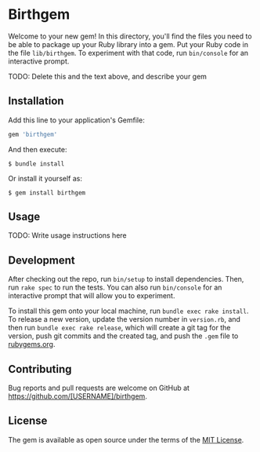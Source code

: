 # Birthgem

Welcome to your new gem! In this directory, you'll find the files you need to be able to package up your Ruby library into a gem. Put your Ruby code in the file `lib/birthgem`. To experiment with that code, run `bin/console` for an interactive prompt.

TODO: Delete this and the text above, and describe your gem

## Installation

Add this line to your application's Gemfile:

```ruby
gem 'birthgem'
```

And then execute:

    $ bundle install

Or install it yourself as:

    $ gem install birthgem

## Usage

TODO: Write usage instructions here

## Development

After checking out the repo, run `bin/setup` to install dependencies. Then, run `rake spec` to run the tests. You can also run `bin/console` for an interactive prompt that will allow you to experiment.

To install this gem onto your local machine, run `bundle exec rake install`. To release a new version, update the version number in `version.rb`, and then run `bundle exec rake release`, which will create a git tag for the version, push git commits and the created tag, and push the `.gem` file to [rubygems.org](https://rubygems.org).

## Contributing

Bug reports and pull requests are welcome on GitHub at https://github.com/[USERNAME]/birthgem.

## License

The gem is available as open source under the terms of the [MIT License](https://opensource.org/licenses/MIT).

